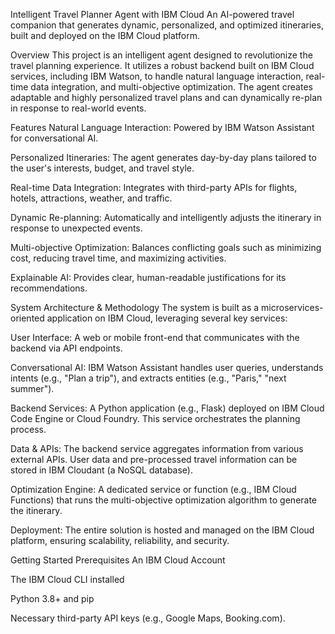 Intelligent Travel Planner Agent with IBM Cloud
An AI-powered travel companion that generates dynamic, personalized, and optimized itineraries, built and deployed on the IBM Cloud platform.

Overview
This project is an intelligent agent designed to revolutionize the travel planning experience. It utilizes a robust backend built on IBM Cloud services, including IBM Watson, to handle natural language interaction, real-time data integration, and multi-objective optimization. The agent creates adaptable and highly personalized travel plans and can dynamically re-plan in response to real-world events.

Features
Natural Language Interaction: Powered by IBM Watson Assistant for conversational AI.

Personalized Itineraries: The agent generates day-by-day plans tailored to the user's interests, budget, and travel style.

Real-time Data Integration: Integrates with third-party APIs for flights, hotels, attractions, weather, and traffic.

Dynamic Re-planning: Automatically and intelligently adjusts the itinerary in response to unexpected events.

Multi-objective Optimization: Balances conflicting goals such as minimizing cost, reducing travel time, and maximizing activities.

Explainable AI: Provides clear, human-readable justifications for its recommendations.

System Architecture & Methodology
The system is built as a microservices-oriented application on IBM Cloud, leveraging several key services:

User Interface: A web or mobile front-end that communicates with the backend via API endpoints.

Conversational AI: IBM Watson Assistant handles user queries, understands intents (e.g., "Plan a trip"), and extracts entities (e.g., "Paris," "next summer").

Backend Services: A Python application (e.g., Flask) deployed on IBM Cloud Code Engine or Cloud Foundry. This service orchestrates the planning process.

Data & APIs: The backend service aggregates information from various external APIs. User data and pre-processed travel information can be stored in IBM Cloudant (a NoSQL database).

Optimization Engine: A dedicated service or function (e.g., IBM Cloud Functions) that runs the multi-objective optimization algorithm to generate the itinerary.

Deployment: The entire solution is hosted and managed on the IBM Cloud platform, ensuring scalability, reliability, and security.

Getting Started
Prerequisites
An IBM Cloud Account

The IBM Cloud CLI installed

Python 3.8+ and pip

Necessary third-party API keys (e.g., Google Maps, Booking.com).
